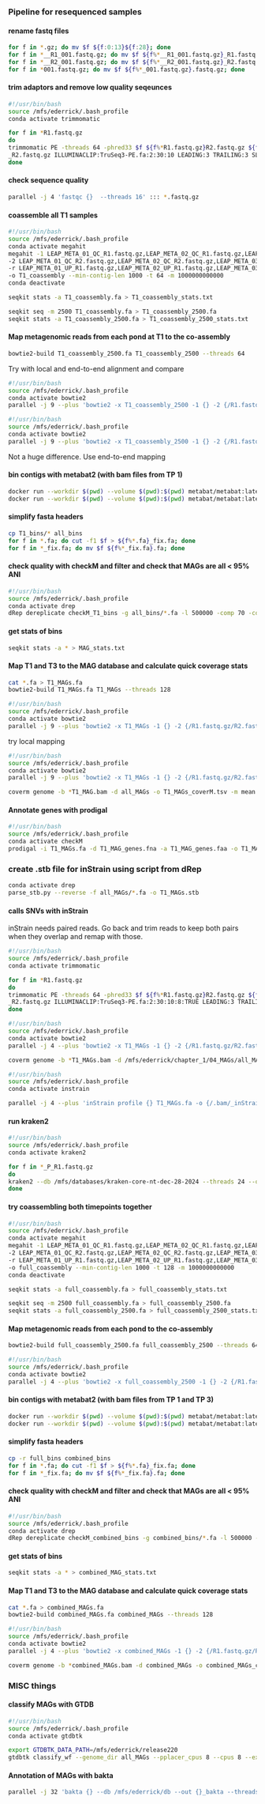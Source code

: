 ### Pipeline for resequenced samples

#### rename fastq files

```bash
for f in *.gz; do mv $f ${f:0:13}${f:28}; done
for f in *__R1_001.fastq.gz; do mv $f ${f%*__R1_001.fastq.gz}_R1.fastq.gz; done
for f in *__R2_001.fastq.gz; do mv $f ${f%*__R2_001.fastq.gz}_R2.fastq.gz; done
for f in *001.fastq.gz; do mv $f ${f%*_001.fastq.gz}.fastq.gz; done
```

#### trim adaptors and remove low quality seqeunces

```bash
#!/usr/bin/bash
source /mfs/ederrick/.bash_profile
conda activate trimmomatic

for f in *R1.fastq.gz
do
trimmomatic PE -threads 64 -phred33 $f ${f%*R1.fastq.gz}R2.fastq.gz ${f%*R1.fastq.gz}QC_R1.fastq.gz ${f%*R1.fastq.gz}UP_R1.fastq.gz ${f%*R1.fastq.gz}QC_R2.fastq.gz ${f%*R1.fastq.gz}UP
_R2.fastq.gz ILLUMINACLIP:TruSeq3-PE.fa:2:30:10 LEADING:3 TRAILING:3 SLIDINGWINDOW:4:12 MINLEN:36
done
```

#### check sequence quality

```bash
parallel -j 4 'fastqc {}  --threads 16' ::: *.fastq.gz
```

#### coassemble all T1 samples

```bash
#!/usr/bin/bash
source /mfs/ederrick/.bash_profile
conda activate megahit
megahit -1 LEAP_META_01_QC_R1.fastq.gz,LEAP_META_02_QC_R1.fastq.gz,LEAP_META_03_QC_R1.fastq.gz,LEAP_META_04_QC_R1.fastq.gz,LEAP_META_05_QC_R1.fastq.gz,LEAP_META_06_QC_R1.fastq.gz,LEAP_META_07_QC_R1.fastq.gz,LEAP_META_08_QC_R1.fastq.gz,LEAP_META_09_QC_R1.fastq.gz \
-2 LEAP_META_01_QC_R2.fastq.gz,LEAP_META_02_QC_R2.fastq.gz,LEAP_META_03_QC_R2.fastq.gz,LEAP_META_04_QC_R2.fastq.gz,LEAP_META_05_QC_R2.fastq.gz,LEAP_META_06_QC_R2.fastq.gz,LEAP_META_07_QC_R2.fastq.gz,LEAP_META_08_QC_R2.fastq.gz,LEAP_META_09_QC_R2.fastq.gz \
-r LEAP_META_01_UP_R1.fastq.gz,LEAP_META_02_UP_R1.fastq.gz,LEAP_META_03_UP_R1.fastq.gz,LEAP_META_04_UP_R1.fastq.gz,LEAP_META_05_UP_R1.fastq.gz,LEAP_META_06_UP_R1.fastq.gz,LEAP_META_07_UP_R1.fastq.gz,LEAP_META_08_UP_R1.fastq.gz,LEAP_META_09_UP_R1.fastq.gz,LEAP_META_01_UP_R2.fastq.gz,LEAP_META_02_UP_R2.fastq.gz,LEAP_META_03_UP_R2.fastq.gz,LEAP_META_04_UP_R2.fastq.gz,LEAP_META_05_UP_R2.fastq.gz,LEAP_META_06_UP_R2.fastq.gz,LEAP_META_07_UP_R2.fastq.gz,LEAP_META_08_UP_R2.fastq.gz,LEAP_META_09_UP_R2.fastq.gz \
-o T1_coassembly --min-contig-len 1000 -t 64 -m 1000000000000
conda deactivate
``` 

```bash
seqkit stats -a T1_coassembly.fa > T1_coassembly_stats.txt
```

```bash
seqkit seq -m 2500 T1_coassembly.fa > T1_coassembly_2500.fa
seqkit stats -a T1_coassembly_2500.fa > T1_coassembly_2500_stats.txt
```

#### Map metagenomic reads from each pond at T1 to the co-assembly

```bash
bowtie2-build T1_coassembly_2500.fa T1_coassembly_2500 --threads 64
```

Try with local and end-to-end alignment and compare
 
```bash
#!/usr/bin/bash
source /mfs/ederrick/.bash_profile
conda activate bowtie2
parallel -j 9 --plus 'bowtie2 -x T1_coassembly_2500 -1 {} -2 {/R1.fastq.gz/R2.fastq.gz} -U {/QC_R1.fastq.gz/UP_R1.fastq.gz},{/QC_R2.fastq.gz/UP_R2.fastq.gz} --local --threads 16 | samtools sort -o {/QC_R1.fastq.gz/local_T1_coass.bam} --write-index -@ 16' ::: *QC_R1.fastq.gz
```

```bash
#!/usr/bin/bash
source /mfs/ederrick/.bash_profile
conda activate bowtie2
parallel -j 9 --plus 'bowtie2 -x T1_coassembly_2500 -1 {} -2 {/R1.fastq.gz/R2.fastq.gz} -U {/QC_R1.fastq.gz/UP_R1.fastq.gz},{/QC_R2.fastq.gz/UP_R2.fastq.gz} --threads 16 | samtools sort -o {/QC_R1.fastq.gz/T1_coassembly.bam} --write-index -@ 16' ::: *QC_R1.fastq.gz
```

Not a huge difference. Use end-to-end mapping

#### bin contigs with metabat2 (with bam files from TP 1)

```bash
docker run --workdir $(pwd) --volume $(pwd):$(pwd) metabat/metabat:latest jgi_summarize_bam_contig_depths --outputDepth T1_coassembly_depth.txt *.bam
docker run --workdir $(pwd) --volume $(pwd):$(pwd) metabat/metabat:latest metabat2 -i T1_coassembly_2500.fa -a T1_coassembly_depth.txt -o T1_bins/bin -m 2500 -t 48
```

#### simplify fasta headers

```bash
cp T1_bins/* all_bins
for f in *.fa; do cut -f1 $f > ${f%*.fa}_fix.fa; done
for f in *_fix.fa; do mv $f ${f%*_fix.fa}.fa; done
```

#### check quality with checkM and filter and check that MAGs are all < 95% ANI

```bash
#!/usr/bin/bash
source /mfs/ederrick/.bash_profile
conda activate drep
dRep dereplicate checkM_T1_bins -g all_bins/*.fa -l 500000 -comp 70 -con 10 --checkM_method lineage_wf --warn_aln 0.50 -p 64
```

#### get stats of bins

```bash
seqkit stats -a * > MAG_stats.txt
```

#### Map T1 and T3 to the MAG database and calculate quick coverage stats

```bash
cat *.fa > T1_MAGs.fa
bowtie2-build T1_MAGs.fa T1_MAGs --threads 128
```

```bash
#!/usr/bin/bash
source /mfs/ederrick/.bash_profile
conda activate bowtie2
parallel -j 9 --plus 'bowtie2 -x T1_MAGs -1 {} -2 {/R1.fastq.gz/R2.fastq.gz} -U {/QC_R1.fastq.gz/UP_R1.fastq.gz},{/QC_R2.fastq.gz/UP_R2.fastq.gz} --threads 16 | samtools sort -o {/R1.fastq.gz/T1_MAG.bam} --write-index -@ 16' ::: *QC_R1.fastq.gz
```

try local mapping

```bash
#!/usr/bin/bash
source /mfs/ederrick/.bash_profile
conda activate bowtie2
parallel -j 9 --plus 'bowtie2 -x T1_MAGs -1 {} -2 {/R1.fastq.gz/R2.fastq.gz} -U {/QC_R1.fastq.gz/UP_R1.fastq.gz},{/QC_R2.fastq.gz/UP_R2.fastq.gz} --local --threads 16 | samtools sort -o {/R1.fastq.gz/_local_T1_MAG.bam} --write-index -@ 16' ::: *QC_R1.fastq.gz
```

```bash
coverm genome -b *T1_MAG.bam -d all_MAGs -o T1_MAGs_coverM.tsv -m mean variance covered_fraction relative_abundance -t 64 -x fa --output-format sparse
```

#### Annotate genes with prodigal

```bash
#!/usr/bin/bash
source /mfs/ederrick/.bash_profile
conda activate checkM
prodigal -i T1_MAGs.fa -d T1_MAG_genes.fna -a T1_MAG_genes.faa -o T1_MAG_genes.gbk -p meta
```

### create .stb file for inStrain using script from dRep

```bash
conda activate drep
parse_stb.py --reverse -f all_MAGs/*.fa -o T1_MAGs.stb
```

#### calls SNVs with inStrain

inStrain needs paired reads. Go back and trim reads to keep both pairs when they overlap and remap with those.

```bash
#!/usr/bin/bash
source /mfs/ederrick/.bash_profile
conda activate trimmomatic

for f in *R1.fastq.gz
do
trimmomatic PE -threads 64 -phred33 $f ${f%*R1.fastq.gz}R2.fastq.gz ${f%*R1.fastq.gz}P_R1.fastq.gz ${f%*R1.fastq.gz}NP_R1.fastq.gz ${f%*R1.fastq.gz}P_R2.fastq.gz ${f%*R1.fastq.gz}NP
_R2.fastq.gz ILLUMINACLIP:TruSeq3-PE.fa:2:30:10:8:TRUE LEADING:3 TRAILING:3 SLIDINGWINDOW:4:12 MINLEN:36
done
```

```bash
#!/usr/bin/bash
source /mfs/ederrick/.bash_profile
conda activate bowtie2
parallel -j 4 --plus 'bowtie2 -x T1_MAGs -1 {} -2 {/R1.fastq.gz/R2.fastq.gz} --threads 24 | samtools sort -o {/R1.fastq.gz/T1_MAGs.bam} --write-index -@ 24' ::: *_P_R1.fastq.gz
```

```bash
coverm genome -b *T1_MAGs.bam -d /mfs/ederrick/chapter_1/04_MAGs/all_MAGs -o paired_T1_MAGs_coverM.tsv -m mean variance covered_fraction relative_abundance -t 64 -x fa --output-format sparse
```

```bash
#!/usr/bin/bash
source /mfs/ederrick/.bash_profile
conda activate instrain

parallel -j 4 --plus 'inStrain profile {} T1_MAGs.fa -o {/.bam/_inStrain} -p 24 -g T1_MAG_genes.fna -s T1_MAGs.stb --min_read_ani 0.92 --min_mapq 2 --min_genome_coverage 1' ::: *P_T1_MAGs.bam
```

#### run kraken2

```bash
#!/usr/bin/bash
source /mfs/ederrick/.bash_profile
conda activate kraken2

for f in *_P_R1.fastq.gz
do
kraken2 --db /mfs/databases/kraken-core-nt-dec-28-2024 --threads 24 --output ${f%*P_R1.fastq.gz}kraken_output.txt --report ${f%*P_R1.fastq.gz}kraken_report.txt --paired $f ${f%*R1.fastq.gz}R2.fastq.gz
done
```

#### try coassembling both timepoints together

```bash
#!/usr/bin/bash
source /mfs/ederrick/.bash_profile
conda activate megahit
megahit -1 LEAP_META_01_QC_R1.fastq.gz,LEAP_META_02_QC_R1.fastq.gz,LEAP_META_03_QC_R1.fastq.gz,LEAP_META_04_QC_R1.fastq.gz,LEAP_META_05_QC_R1.fastq.gz,LEAP_META_06_QC_R1.fastq.gz,LEAP_META_07_QC_R1.fastq.gz,LEAP_META_08_QC_R1.fastq.gz,LEAP_META_09_QC_R1.fastq.gz,LEAP_META_10_QC_R1.fastq.gz,LEAP_META_11_QC_R1.fastq.gz,LEAP_META_12_QC_R1.fastq.gz,LEAP_META_13_QC_R1.fastq.gz,LEAP_META_14_QC_R1.fastq.gz,LEAP_META_15_QC_R1.fastq.gz,LEAP_META_16_QC_R1.fastq.gz,LEAP_META_17_QC_R1.fastq.gz,LEAP_META_18_QC_R1.fastq.gz \
-2 LEAP_META_01_QC_R2.fastq.gz,LEAP_META_02_QC_R2.fastq.gz,LEAP_META_03_QC_R2.fastq.gz,LEAP_META_04_QC_R2.fastq.gz,LEAP_META_05_QC_R2.fastq.gz,LEAP_META_06_QC_R2.fastq.gz,LEAP_META_07_QC_R2.fastq.gz,LEAP_META_08_QC_R2.fastq.gz,LEAP_META_09_QC_R2.fastq.gz,LEAP_META_10_QC_R2.fastq.gz,LEAP_META_11_QC_R2.fastq.gz,LEAP_META_12_QC_R2.fastq.gz,LEAP_META_13_QC_R2.fastq.gz,LEAP_META_14_QC_R2.fastq.gz,LEAP_META_15_QC_R2.fastq.gz,LEAP_META_16_QC_R2.fastq.gz,LEAP_META_17_QC_R2.fastq.gz,LEAP_META_18_QC_R2.fastq.gz \
-r LEAP_META_01_UP_R1.fastq.gz,LEAP_META_02_UP_R1.fastq.gz,LEAP_META_03_UP_R1.fastq.gz,LEAP_META_04_UP_R1.fastq.gz,LEAP_META_05_UP_R1.fastq.gz,LEAP_META_06_UP_R1.fastq.gz,LEAP_META_07_UP_R1.fastq.gz,LEAP_META_08_UP_R1.fastq.gz,LEAP_META_09_UP_R1.fastq.gz,LEAP_META_10_UP_R1.fastq.gz,LEAP_META_11_UP_R1.fastq.gz,LEAP_META_12_UP_R1.fastq.gz,LEAP_META_13_UP_R1.fastq.gz,LEAP_META_14_UP_R1.fastq.gz,LEAP_META_15_UP_R1.fastq.gz,LEAP_META_16_UP_R1.fastq.gz,LEAP_META_17_UP_R1.fastq.gz,LEAP_META_18_UP_R1.fastq.gz,LEAP_META_01_UP_R2.fastq.gz,LEAP_META_02_UP_R2.fastq.gz,LEAP_META_03_UP_R2.fastq.gz,LEAP_META_04_UP_R2.fastq.gz,LEAP_META_05_UP_R2.fastq.gz,LEAP_META_06_UP_R2.fastq.gz,LEAP_META_07_UP_R2.fastq.gz,LEAP_META_08_UP_R2.fastq.gz,LEAP_META_09_UP_R2.fastq.gz,LEAP_META_10_UP_R2.fastq.gz,LEAP_META_11_UP_R2.fastq.gz,LEAP_META_12_UP_R2.fastq.gz,LEAP_META_13_UP_R2.fastq.gz,LEAP_META_14_UP_R2.fastq.gz,LEAP_META_15_UP_R2.fastq.gz,LEAP_META_16_UP_R2.fastq.gz,LEAP_META_17_UP_R2.fastq.gz,LEAP_META_18_UP_R2.fastq.gz \
-o full_coassembly --min-contig-len 1000 -t 128 -m 1000000000000
conda deactivate
```

```bash
seqkit stats -a full_coassembly.fa > full_coassembly_stats.txt
```

```bash
seqkit seq -m 2500 full_coassembly.fa > full_coassembly_2500.fa
seqkit stats -a full_coassembly_2500.fa > full_coassembly_2500_stats.txt
```

#### Map metagenomic reads from each pond to the co-assembly

```bash
bowtie2-build full_coassembly_2500.fa full_coassembly_2500 --threads 64 --large-index
```

```bash
#!/usr/bin/bash
source /mfs/ederrick/.bash_profile
conda activate bowtie2
parallel -j 4 --plus 'bowtie2 -x full_coassembly_2500 -1 {} -2 {/R1.fastq.gz/R2.fastq.gz} -U {/QC_R1.fastq.gz/UP_R1.fastq.gz},{/QC_R2.fastq.gz/UP_R2.fastq.gz} --threads 16 | samtools sort -o {/QC_R1.fastq.gz/full_coassembly.bam} --write-index -@ 16' ::: *QC_R1.fastq.gz
```

#### bin contigs with metabat2 (with bam files from TP 1 and TP 3)

```bash
docker run --workdir $(pwd) --volume $(pwd):$(pwd) metabat/metabat:latest jgi_summarize_bam_contig_depths --outputDepth full_coassembly_depth.txt *.bam
docker run --workdir $(pwd) --volume $(pwd):$(pwd) metabat/metabat:latest metabat2 -i full_coassembly_2500.fa -a full_coassembly_depth.txt -o full_bins/bin -m 2500
```

#### simplify fasta headers

```bash
cp -r full_bins combined_bins
for f in *.fa; do cut -f1 $f > ${f%*.fa}_fix.fa; done
for f in *_fix.fa; do mv $f ${f%*_fix.fa}.fa; done
```

#### check quality with checkM and filter and check that MAGs are all < 95% ANI

```bash
#!/usr/bin/bash
source /mfs/ederrick/.bash_profile
conda activate drep
dRep dereplicate checkM_combined_bins -g combined_bins/*.fa -l 500000 -comp 50 -con 10 --checkM_method lineage_wf --warn_aln 0.50 -p 64
```

#### get stats of bins

```bash
seqkit stats -a * > combined_MAG_stats.txt
```

#### Map T1 and T3 to the MAG database and calculate quick coverage stats

```bash
cat *.fa > combined_MAGs.fa
bowtie2-build combined_MAGs.fa combined_MAGs --threads 128
```

```bash
#!/usr/bin/bash
source /mfs/ederrick/.bash_profile
conda activate bowtie2
parallel -j 4 --plus 'bowtie2 -x combined_MAGs -1 {} -2 {/R1.fastq.gz/R2.fastq.gz} --threads 24 | samtools sort -o {/R1.fastq.gz/combined_MAGs.bam} --write-index -@ 24' ::: *_P_R1.fastq.gz
```

```bash
coverm genome -b *combined_MAGs.bam -d combined_MAGs -o combined_MAGs_coverM.tsv -m mean variance covered_fraction relative_abundance -t 64 -x fa --output-format sparse
```

### MISC things

#### classify MAGs with GTDB

```bash
#!/usr/bin/bash
source /mfs/ederrick/.bash_profile
conda activate gtdbtk

export GTDBTK_DATA_PATH=/mfs/ederrick/release220
gtdbtk classify_wf --genome_dir all_MAGs --pplacer_cpus 8 --cpus 8 --extension fa --out_dir GTDB_T1_MAGs --skip_ani_screen
```

#### Annotation of MAGs with bakta

```bash
parallel -j 32 'bakta {} --db /mfs/ederrick/db --out {}_bakta --threads 8' ::: *.fasta
```

